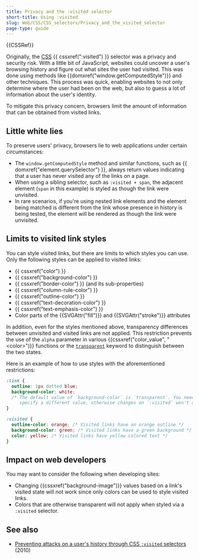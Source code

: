 ```yaml
---
title: Privacy and the :visited selector
short-title: Using :visited
slug: Web/CSS/CSS_selectors/Privacy_and_the_visited_selector
page-type: guide
---
```


{{CSSRef}}

Originally, the [CSS](/en-US/docs/Web/CSS) {{ cssxref(":visited") }} selector was a privacy and security risk. With a little bit of JavaScript, websites could uncover a user's browsing history and figure out what sites the user had visited. This was done using methods like {{domxref("window.getComputedStyle")}} and other techniques. This process was quick, enabling websites to not only determine where the user had been on the web, but also to guess a lot of information about the user's identity.

To mitigate this privacy concern, browsers limit the amount of information that can be obtained from visited links.

## Little white lies

To preserve users' privacy, browsers lie to web applications under certain circumstances:

- The `window.getComputedStyle` method and similar functions, such as {{ domxref("element.querySelector") }}, always return values indicating that a user has never visited any of the links on a page.
- When using a sibling selector, such as `:visited + span`, the adjacent element (`span` in this example) is styled as though the link were unvisited.
- In rare scenarios, if you're using nested link elements and the element being matched is different from the link whose presence in history is being tested, the element will be rendered as though the link were unvisited.

## Limits to visited link styles

You can style visited links, but there are limits to which styles you can use. Only the following styles can be applied to visited links:

- {{ cssxref("color") }}
- {{ cssxref("background-color") }}
- {{ cssxref("border-color") }} (and its sub-properties)
- {{ cssxref("column-rule-color") }}
- {{ cssxref("outline-color") }}
- {{ cssxref("text-decoration-color") }}
- {{ cssxref("text-emphasis-color") }}
- Color parts of the {{SVGAttr("fill")}} and {{SVGAttr("stroke")}} attributes

In addition, even for the styles mentioned above, transparency differences between unvisited and visited links are not applied. This restriction prevents the use of the `alpha` parameter in various {{cssxref("color_value", "&lt;color&gt;")}} functions or the [`transparent`](/en-US/docs/Web/CSS/named-color#transparent) keyword to distinguish between the two states.

Here is an example of how to use styles with the aforementioned restrictions:

```css
:link {
  outline: 1px dotted blue;
  background-color: white;
  /* The default value of `background-color` is `transparent`. You need to
     specify a different value, otherwise changes on `:visited` won't apply. */
}

:visited {
  outline-color: orange; /* Visited links have an orange outline */
  background-color: green; /* Visited links have a green background */
  color: yellow; /* Visited links have yellow colored text */
}
```

## Impact on web developers

You may want to consider the following when developing sites:

- Changing {{cssxref("background-image")}} values based on a link's visited state will not work since only colors can be used to style visited links.
- Colors that are otherwise transparent will not apply when styled via a `:visited` selector.

## See also

- [Preventing attacks on a user's history through CSS `:visited` selectors](https://dbaron.org/mozilla/visited-privacy) (2010)
